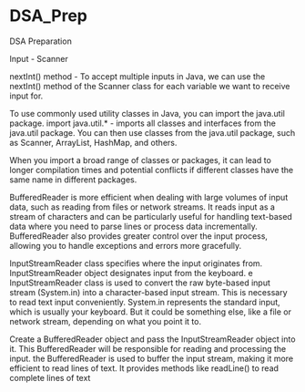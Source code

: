 # DSA_Prep
DSA Preparation

Input - Scanner

nextInt() method - To accept multiple inputs in Java, we can use the nextInt() method of the Scanner class for each variable we want to receive input for. 

To use commonly used utility classes in Java, you can import the java.util package.
import java.util.* - imports all classes and interfaces from the java.util package.
You can then use classes from the java.util package, such as Scanner, ArrayList, HashMap, and others.

When you import a broad range of classes or packages, it can lead to longer compilation times and potential conflicts if different classes have the same name in different packages.

BufferedReader is more efficient when dealing with large volumes of input data, such as reading from files or network streams. 
It reads input as a stream of characters and can be particularly useful for handling text-based data where you need to parse 
lines or process data incrementally. 
BufferedReader also provides greater control over the input process, allowing you to handle exceptions and errors more gracefully. 

InputStreamReader class specifies where the input originates from.
InputStreamReader object designates input from the keyboard. e InputStreamReader class is used to convert the raw byte-based input stream (System.in) into a character-based input stream. This is necessary to read text input conveniently. 
System.in represents the standard input, which is usually your keyboard. But it could be something else, like a file or network stream, depending on what you 
point it to.

Create a BufferedReader object and pass the InputStreamReader object into it. 
This BufferedReader will be responsible for reading and processing the input. the BufferedReader is used to buffer the input stream, making it more efficient to read lines of text. It provides methods like readLine() to read complete lines of text